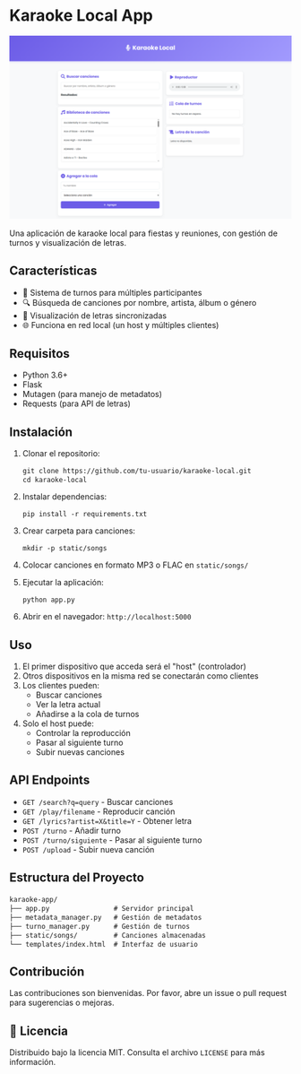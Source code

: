 <!DOCTYPE html>
<html>
<head>
</head>
<body>
<h1>Karaoke Local App</h1>

<p><img src="/static/media/Karaoke_app.png" alt="Karaoke App Screenshot"></p>

<p>Una aplicación de karaoke local para fiestas y reuniones, con gestión de turnos y visualización de letras.</p>

<h2>Características</h2>

<ul>
<li>🎤 Sistema de turnos para múltiples participantes</li>
<li>🔍 Búsqueda de canciones por nombre, artista, álbum o género</li>
<li>📜 Visualización de letras sincronizadas</li>
<li>🌐 Funciona en red local (un host y múltiples clientes)</li>
</ul>

<h2>Requisitos</h2>

<ul>
<li>Python 3.6+</li>
<li>Flask</li>
<li>Mutagen (para manejo de metadatos)</li>
<li>Requests (para API de letras)</li>
</ul>

<h2>Instalación</h2>

<ol>
<li><p>Clonar el repositorio:</p>

<pre><code>git clone https://github.com/tu-usuario/karaoke-local.git
cd karaoke-local
</code></pre></li>
<li><p>Instalar dependencias:</p>

<pre><code>pip install -r requirements.txt
</code></pre></li>
<li><p>Crear carpeta para canciones:</p>

<pre><code>mkdir -p static/songs
</code></pre></li>
<li><p>Colocar canciones en formato MP3 o FLAC en <code>static/songs/</code></p></li>
<li><p>Ejecutar la aplicación:</p>

<pre><code>python app.py
</code></pre></li>
<li><p>Abrir en el navegador: <code>http://localhost:5000</code></p></li>
</ol>

<h2>Uso</h2>

<ol>
<li>El primer dispositivo que acceda será el "host" (controlador)</li>
<li>Otros dispositivos en la misma red se conectarán como clientes</li>
<li>Los clientes pueden:
<ul>
<li>Buscar canciones</li>
<li>Ver la letra actual</li>
<li>Añadirse a la cola de turnos</li>
</ul></li>
<li>Solo el host puede:
<ul>
<li>Controlar la reproducción</li>
<li>Pasar al siguiente turno</li>
<li>Subir nuevas canciones</li>
</ul></li>
</ol>

<h2>API Endpoints</h2>

<ul>
<li><code>GET /search?q=query</code> - Buscar canciones</li>
<li><code>GET /play/filename</code> - Reproducir canción</li>
<li><code>GET /lyrics?artist=X&amp;title=Y</code> - Obtener letra</li>
<li><code>POST /turno</code> - Añadir turno</li>
<li><code>POST /turno/siguiente</code> - Pasar al siguiente turno</li>
<li><code>POST /upload</code> - Subir nueva canción</li>
</ul>

<h2>Estructura del Proyecto</h2>

<pre><code>karaoke-app/
├── app.py                # Servidor principal
├── metadata_manager.py   # Gestión de metadatos
├── turno_manager.py      # Gestión de turnos
├── static/songs/         # Canciones almacenadas
└── templates/index.html  # Interfaz de usuario
</code></pre>

<h2>Contribución</h2>

<p>Las contribuciones son bienvenidas. Por favor, abre un issue o pull request para sugerencias o mejoras.</p>

<h2><span class="emoji">📜</span> Licencia</h2>

<p>Distribuido bajo la licencia MIT. Consulta el archivo <code>LICENSE</code> para más información.</p>
</body>
</html>
